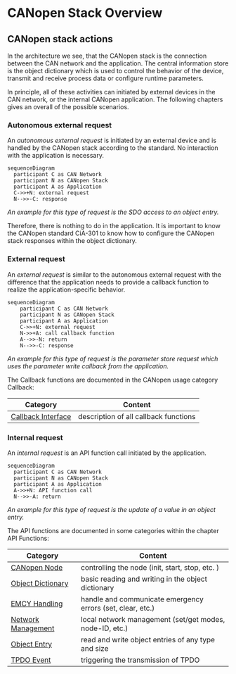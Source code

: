 # CANopen Stack Overview

## CANopen stack actions

In the architecture we see, that the CANopen stack is the connection between the CAN network and the application. The central information store is the object dictionary which is used to control the behavior of the device, transmit and receive process data or configure runtime parameters.

In principle, all of these activities can initiated by external devices in the CAN network, or the internal CANopen application. The following chapters gives an overall of the possible scenarios.

### Autonomous external request

An *autonomous external request* is initiated by an external device and is handled by the CANopen stack according to the standard. No interaction with the application is necessary.

```mermaid
sequenceDiagram
  participant C as CAN Network
  participant N as CANopen Stack
  participant A as Application
  C->>+N: external request
  N-->>-C: response
```

*An example for this type of request is the SDO access to an object entry.*

Therefore, there is nothing to do in the application. It is important to know the CANopen standard CiA-301 to know how to configure the CANopen stack responses within the object dictionary.

### External request

An *external request* is similar to the autonomous external request with the difference that the application needs to provide a callback function to realize the application-specific behavior.

```mermaid
sequenceDiagram
    participant C as CAN Network
    participant N as CANopen Stack
    participant A as Application
    C->>+N: external request
    N->>+A: call callback function
    A-->>-N: return
    N-->>-C: response
```

*An example for this type of request is the parameter store request which uses the parameter write callback from the application.*

The Callback functions are documented in the CANopen usage category Callback:

| Category                | Content                               |
| ----------------------- | ------------------------------------- |
| [Callback Interface][1] | description of all callback functions |

### Internal request

An *internal request* is an API function call initiated by the application.

```mermaid
sequenceDiagram
  participant C as CAN Network
  participant N as CANopen Stack
  participant A as Application
  A->>+N: API function call
  N-->>-A: return
```

*An example for this type of request is the update of a value in an object entry.*

The API functions are documented in some categories within the chapter API Functions:

| Category                | Content                                                    |
| ----------------------- | ---------------------------------------------------------- |
| [CANopen Node][2]       | controlling the node (init, start, stop, etc. )            |
| [Object Dictionary][3]  | basic reading and writing in the object dictionary         |
| [EMCY Handling][4]      | handle and communicate emergency errors (set, clear, etc.) |
| [Network Management][5] | local network management (set/get modes, node-ID, etc.)    |
| [Object Entry][6]       | read and write object entries of any type and size         |
| [TPDO Event][7]         | triggering the transmission of TPDO                        |


[1]: ../callbacks
[2]: ../../api/node
[3]: ../../api/dictionary
[4]: ../../api/emergency
[5]: ../../api/network
[6]: ../../api/object
[7]: ../../api/tpdo
